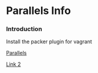 # Parallels Info

### Introduction

Install the packer plugin for vagrant

[Parallels](http://parallels.github.io/vagrant-parallels/docs/installation/)

[Link 2](http://parallels.github.io/vagrant-parallels/docs/boxes/packer.html)

